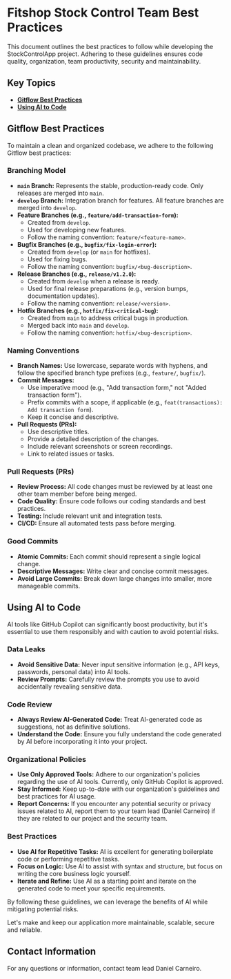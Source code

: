 # Fitshop Stock Control Team Best Practices

This document outlines the best practices to follow while developing the StockControlApp project. Adhering to these guidelines ensures code quality, organization, team productivity, security and maintainability.

## Key Topics

- [**Gitflow Best Practices**](#gitflow-best-practices)
- [**Using AI to Code**](#using-ai-to-code)

## Gitflow Best Practices

To maintain a clean and organized codebase, we adhere to the following Gitflow best practices:

### Branching Model

- **`main` Branch:** Represents the stable, production-ready code. Only releases are merged into `main`.
- **`develop` Branch:** Integration branch for features. All feature branches are merged into `develop`.
- **Feature Branches (e.g., `feature/add-transaction-form`):**
  - Created from `develop`.
  - Used for developing new features.
  - Follow the naming convention: `feature/<feature-name>`.
- **Bugfix Branches (e.g., `bugfix/fix-login-error`):**
  - Created from `develop` (or `main` for hotfixes).
  - Used for fixing bugs.
  - Follow the naming convention: `bugfix/<bug-description>`.
- **Release Branches (e.g., `release/v1.2.0`):**
  - Created from `develop` when a release is ready.
  - Used for final release preparations (e.g., version bumps, documentation updates).
  - Follow the naming convention: `release/<version>`.
- **Hotfix Branches (e.g., `hotfix/fix-critical-bug`):**
  - Created from `main` to address critical bugs in production.
  - Merged back into `main` and `develop`.
  - Follow the naming convention: `hotfix/<bug-description>`.

### Naming Conventions

- **Branch Names:** Use lowercase, separate words with hyphens, and follow the specified branch type prefixes (e.g., `feature/`, `bugfix/`).
- **Commit Messages:**
  - Use imperative mood (e.g., "Add transaction form," not "Added transaction form").
  - Prefix commits with a scope, if applicable (e.g., `feat(transactions): Add transaction form`).
  - Keep it concise and descriptive.
- **Pull Requests (PRs):**
  - Use descriptive titles.
  - Provide a detailed description of the changes.
  - Include relevant screenshots or screen recordings.
  - Link to related issues or tasks.

### Pull Requests (PRs)

- **Review Process:** All code changes must be reviewed by at least one other team member before being merged.
- **Code Quality:** Ensure code follows our coding standards and best practices.
- **Testing:** Include relevant unit and integration tests.
- **CI/CD:** Ensure all automated tests pass before merging.

### Good Commits

- **Atomic Commits:** Each commit should represent a single logical change.
- **Descriptive Messages:** Write clear and concise commit messages.
- **Avoid Large Commits:** Break down large changes into smaller, more manageable commits.

## Using AI to Code

AI tools like GitHub Copilot can significantly boost productivity, but it's essential to use them responsibly and with caution to avoid potential risks.

### Data Leaks

- **Avoid Sensitive Data:** Never input sensitive information (e.g., API keys, passwords, personal data) into AI tools.
- **Review Prompts:** Carefully review the prompts you use to avoid accidentally revealing sensitive data.

### Code Review

- **Always Review AI-Generated Code:** Treat AI-generated code as suggestions, not as definitive solutions.
- **Understand the Code:** Ensure you fully understand the code generated by AI before incorporating it into your project.

### Organizational Policies

- **Use Only Approved Tools:** Adhere to our organization's policies regarding the use of AI tools. Currently, only GitHub Copilot is approved.
- **Stay Informed:** Keep up-to-date with our organization's guidelines and best practices for AI usage.
- **Report Concerns:** If you encounter any potential security or privacy issues related to AI, report them to your team lead (Daniel Carneiro) if they are related to our project and the security team.

### Best Practices

- **Use AI for Repetitive Tasks:** AI is excellent for generating boilerplate code or performing repetitive tasks.
- **Focus on Logic:** Use AI to assist with syntax and structure, but focus on writing the core business logic yourself.
- **Iterate and Refine:** Use AI as a starting point and iterate on the generated code to meet your specific requirements.

By following these guidelines, we can leverage the benefits of AI while mitigating potential risks.

Let's make and keep our application more maintainable, scalable, secure and reliable.

## Contact Information

For any questions or information, contact team lead Daniel Carneiro.
